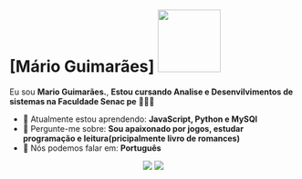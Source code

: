 # [Mário Guimarães] <img src="https://media1.tenor.com/m/2eIdqvfcIrkAAAAC/taking-off-shades-mario.gif" width="110px">

Eu sou <strong>Mario Guimarães.</strong>, <strong>Estou cursando Analise e Desenvilvimentos de sistemas na Faculdade Senac pe</strong> 👨🏻‍💻 

- 🚀 Atualmente estou aprendendo: <strong>JavaScript, Python e MySQl</strong> 
- 💬 Pergunte-me sobre: <strong>Sou apaixonado por jogos, estudar programação e leitura(pricipalmente livro de romances)</strong>
- 📣 Nós podemos falar em: <strong>Português</strong>

<div align="center">

  <a href="mariorochedo329@gmail.com" alt="Gmail">
    <img src="https://img.shields.io/badge/-Gmail-FF0000?style=flat-square&labelColor=FF0000&logo=gmail&logoColor=white&link=LINK-DO-SEU-EMAIL"/></a>

  <a href="https://www.linkedin.com/in/jose-mario-de-melo-brand%C3%A3o-guimar%C3%A3es-195864242?utm_source=share&utm_campaign=share_via&utm_content=profile&utm_medium=android_app" alt="Linkedin">
    <img src="https://img.shields.io/badge/-Linkedin-0e76a8?style=flat-square&logo=Linkedin&logoColor=white&link=LINK-DO-SEU-LINKEDIN" /></a>

</div>

<!---
MarioBrandao0/MarioBrandao0 is a ✨ special ✨ repository because its `README.md` (this file) appears on your GitHub profile.
You can click the Preview link to take a look at your changes.
--->
